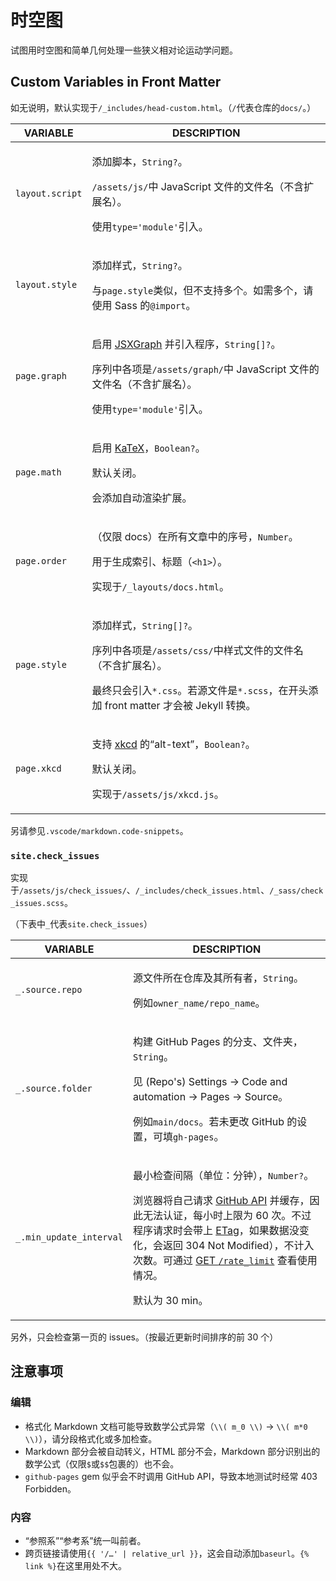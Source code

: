 # 时空图

试图用时空图和简单几何处理一些狭义相对论运动学问题。

## Custom Variables in Front Matter

如无说明，默认实现于`/_includes/head-custom.html`。（`/`代表仓库的`docs/`。）

<table>
    <thead>
        <tr>
            <th style='text-align: center;'>VARIABLE</th>
            <th style='text-align: center;'>DESCRIPTION</th>
        </tr>
    </thead>
    <tbody>
        <tr>
            <td>
                <p><code>layout.script</code></p>
            </td>
            <td>
                <p>添加脚本，<code>String?</code>。</p>
                <p><code>/assets/js/</code>中 JavaScript 文件的文件名（不含扩展名）。</p>
                <p>使用<code>type='module'</code>引入。</p>
            </td>
        </tr>
        <tr>
            <td>
                <p><code>layout.style</code></p>
            </td>
            <td>
                <p>添加样式，<code>String?</code>。</p>
                <p>与<code>page.style</code>类似，但不支持多个。如需多个，请使用 Sass 的<code>@import</code>。</p>
            </td>
        </tr>
        <tr>
            <td>
                <p><code>page.graph</code></p>
            </td>
            <td>
                <p>启用 <a href="https://jsxgraph.org/">JSXGraph</a> 并引入程序，<code>String[]?</code>。</p>
                <p>序列中各项是<code>/assets/graph/</code>中 JavaScript 文件的文件名（不含扩展名）。</p>
                <p>使用<code>type='module'</code>引入。</p>
            </td>
        </tr>
        <tr>
            <td>
                <p><code>page.math</code></p>
            </td>
            <td>
                <p>启用 <a href="https://katex.org/">KaTeX</a>，<code>Boolean?</code>。</p>
                <p>默认关闭。</p>
                <p>会添加自动渲染扩展。</p>
            </td>
        </tr>
        <tr>
            <td>
                <p><code>page.order</code></p>
            </td>
            <td>
                <p>（仅限 docs）在所有文章中的序号，<code>Number</code>。</p>
                <p>用于生成索引、标题（<code>&lt;h1&gt;</code>）。</p>
                <p>实现于<code>/_layouts/docs.html</code>。</p>
            </td>
        </tr>
        <tr>
            <td>
                <p><code>page.style</code></p>
            </td>
            <td>
                <p>添加样式，<code>String[]?</code>。</p>
                <p>序列中各项是<code>/assets/css/</code>中样式文件的文件名（不含扩展名）。</p>
                <p>最终只会引入<code>*.css</code>。若源文件是<code>*.scss</code>，在开头添加 front matter 才会被 Jekyll 转换。</p>
            </td>
        </tr>
        <tr>
            <td>
                <p><code>page.xkcd</code></p>
            </td>
            <td>
                <p>支持 <a href='https://xkcd.com/'>xkcd</a> 的“alt-text”，<code>Boolean?</code>。</p>
                <p>默认关闭。</p>
                <p>实现于<code>/assets/js/xkcd.js</code>。</p>
            </td>
        </tr>
    </tbody>
</table>

另请参见`.vscode/markdown.code-snippets`。

### `site.check_issues`

实现于`/assets/js/check_issues/`、`/_includes/check_issues.html`、`/_sass/check_issues.scss`。

（下表中`_`代表`site.check_issues`）

<table>
    <thead>
        <tr>
            <th style='text-align: center;'>VARIABLE</th>
            <th style='text-align: center;'>DESCRIPTION</th>
        </tr>
    </thead>
    <tbody>
        <tr>
            <td>
                <p><code>_.source.repo</code></p>
            </td>
            <td>
                <p>源文件所在仓库及其所有者，<code>String</code>。</p>
                <p>例如<code>owner_name/repo_name</code>。</p>
            </td>
        </tr>
        <tr>
            <td>
                <p><code>_.source.folder</code></p>
            </td>
            <td>
                <p>构建 GitHub Pages 的分支、文件夹，<code>String</code>。</p>
                <p>见 (Repo's) Settings → Code and automation → Pages → Source。</p>
                <p>例如<code>main/docs</code>。若未更改 GitHub 的设置，可填<code>gh-pages</code>。</p>
            </td>
        </tr>
        <tr>
            <td>
                <p><code>_.min_update_interval</code></p>
            </td>
            <td>
                <p>最小检查间隔（单位：分钟），<code>Number?</code>。</p>
                <p>浏览器将自己请求 <a href='https://docs.github.com/rest'>GitHub API</a> 并缓存，因此无法认证，每小时上限为 60 次。不过程序请求时会带上 <a href="https://developer.mozilla.org/docs/Web/HTTP/Headers/ETag">ETag</a>，如果数据没变化，会返回 304 Not Modified），不计入次数。可通过 <a href="https://api.github.com/rate_limit">GET <code>/rate_limit</code></a> 查看使用情况。</p>
                <p>默认为 30 min。</p>
            </td>
        </tr>
    </tbody>
</table>

另外，只会检查第一页的 issues。（按最近更新时间排序的前 30 个）

## 注意事项

### 编辑

-   格式化 Markdown 文档可能导致数学公式异常（`\\( m_0 \\)` → `\\( m*0 \\)`），请分段格式化或多加检查。
-   Markdown 部分会被自动转义，HTML 部分不会，Markdown 部分识别出的数学公式（仅限`$`或`$$`包裹的）也不会。
-   `github-pages` gem 似乎会不时调用 GitHub API，导致本地测试时经常 403 Forbidden。

### 内容

-   “参照系”“参考系”统一叫前者。
-   跨页链接请使用`{{ '/…' | relative_url }}`，这会自动添加`baseurl`。`{% link %}`在这里用处不大。

